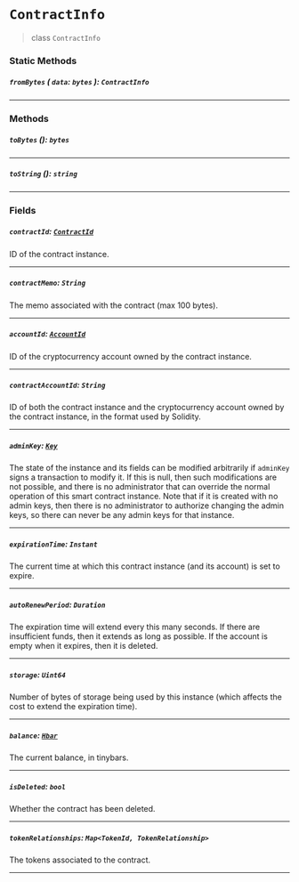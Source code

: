 # `ContractInfo`

> class `ContractInfo`

### Static Methods

##### `fromBytes` ( `data`: `bytes` ): `ContractInfo`

---

### Methods

##### `toBytes` (): `bytes`

---

##### `toString` (): `string`

---

### Fields

##### `contractId`: [`ContractId`](reference/contract/ContractId.md)

ID of the contract instance.

---

##### `contractMemo`: `String`

The memo associated with the contract (max 100 bytes).

---

##### `accountId`: [`AccountId`](reference/cryptocurrency/AccountId.md)

ID of the cryptocurrency account owned by the contract instance.

---

##### `contractAccountId`: `String`

ID of both the contract instance and the cryptocurrency account owned by the contract instance, in the format used by Solidity.

---

##### `adminKey`: [`Key`](reference/cryptography/Key.md)

The state of the instance and its fields can be modified arbitrarily if `adminKey` signs a transaction to modify it.
If this is null, then such modifications are not possible, and there is no administrator that can override the normal operation of this smart contract instance.
Note that if it is created with no admin keys, then there is no administrator to authorize changing the admin keys, so there can never be any admin keys for that instance.

---

##### `expirationTime`: `Instant`

The current time at which this contract instance (and its account) is set to expire.

---

##### `autoRenewPeriod`: `Duration`

The expiration time will extend every this many seconds.
If there are insufficient funds, then it extends as long as possible.
If the account is empty when it expires, then it is deleted.

---

##### `storage`: `Uint64`

Number of bytes of storage being used by this instance (which affects the cost to extend the expiration time).

---

##### `balance`: [`Hbar`](reference/Hbar.md)

The current balance, in tinybars.

---

##### `isDeleted`: `bool`

Whether the contract has been deleted.

---

##### `tokenRelationships`: `Map<TokenId, TokenRelationship>`

The tokens associated to the contract.

---
